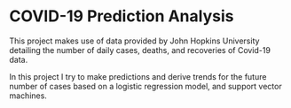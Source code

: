 # COVID-19 Prediction Analysis

This project makes use of data provided by John Hopkins University detailing the number of daily cases, deaths, and recoveries of Covid-19 data.

In this project I try to make predictions and derive trends for the future number of cases based on a logistic regression model, and support vector machines.
